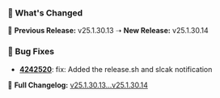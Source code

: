 ### 🚀 What's Changed

🔄 **Previous Release:** v25.1.30.13 ➝ **New Release:** v25.1.30.14

### 🐛 Bug Fixes
- **[4242520](https://github.com/manisankar-divi/k8s-repo/commit/42425207ef823bae485d706a6f8fcf39c4ab892e)**: fix: Added the release.sh and slcak notification

📜 **Full Changelog:** [v25.1.30.13...v25.1.30.14](https://github.com/manisankar-divi/k8s-repo/compare/v25.1.30.13...v25.1.30.14)

